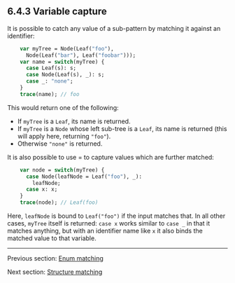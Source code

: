 ## 6.4.3 Variable capture

It is possible to catch any value of a sub-pattern by matching it against an identifier:

```haxe
    var myTree = Node(Leaf("foo"),
      Node(Leaf("bar"), Leaf("foobar")));
    var name = switch(myTree) {
      case Leaf(s): s;
      case Node(Leaf(s), _): s;
      case _: "none";
    }
    trace(name); // foo
```

This would return one of the following:

* If `myTree` is a `Leaf`, its name is returned.
* If `myTree` is a `Node` whose left sub-tree is a `Leaf`, its name is returned (this will apply here, returning `"foo"`).
* Otherwise `"none"` is returned.

It is also possible to use = to capture values which are further matched:

```haxe
    var node = switch(myTree) {
      case Node(leafNode = Leaf("foo"), _):
        leafNode;
      case x: x;
    }
    trace(node); // Leaf(foo)
```

Here, `leafNode` is bound to `Leaf("foo")` if the input matches that. In all other cases, `myTree` itself is returned: `case x` works similar to `case _` in that it matches anything, but with an identifier name like `x` it also binds the matched value to that variable.

---

Previous section: [Enum matching](lf-pattern-matching-enums.md)

Next section: [Structure matching](lf-pattern-matching-structure.md)